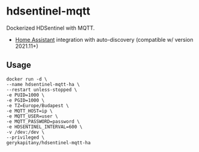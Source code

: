 # hdsentinel-mqtt
Dockerized HDSentinel with MQTT.

- [Home Assistant](https://www.home-assistant.io/) integration with auto-discovery (compatible w/ version 2021.11+)

## Usage
    docker run -d \
    --name hdsentinel-mqtt-ha \
    --restart unless-stopped \
    -e PUID=1000 \
    -e PGID=1000 \
    -e TZ=Europe/Budapest \
    -e MQTT_HOST=ip \
    -e MQTT_USER=user \
    -e MQTT_PASSWORD=password \
    -e HDSENTINEL_INTERVAL=600 \
    -v /dev:/dev \
    --privileged \
    gerykapitany/hdsentinel-mqtt-ha
